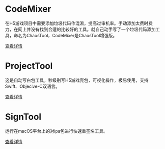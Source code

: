 # CodeMixer
在H5游戏项目中需要添加垃圾代码作混淆，提高过审机率。手动添加太费时费力，在网上并没有找到合适的比较好的工具，就自己动手写了一个垃圾代码添加工具，命名为ChaosTool，CodeMixer是ChaosTool增强版。

[查看详情](/CodeMixer)

# ProjectTool
这是自动写白包工具，秒级别写H5游戏壳包，可视化操作，极易使用，支持Swift、Objecive-C双语言。

[查看详情](/ProjectTool)

# SignTool
运行在macOS平台上的对ipa包进行快速重签名工具。

[查看详情](/SignTool)


